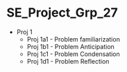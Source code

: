 # SE_Project_Grp_27
- Proj 1
  - Proj 1a1 - Problem familiarization
  - Proj 1b1 - Problem Anticipation
  - Proj 1c1 - Problem Condensation
  - Proj 1d1 - Problem Reflection

